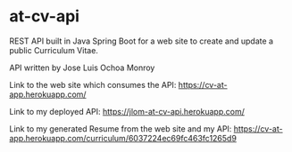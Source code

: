 # at-cv-api
REST API built in Java Spring Boot for a web site to create and update a public Curriculum Vitae.

API written by Jose Luis Ochoa Monroy

Link to the web site which consumes the API: https://cv-at-app.herokuapp.com/

Link to my deployed API: https://jlom-at-cv-api.herokuapp.com/

Link to my generated Resume from the web site and my API: https://cv-at-app.herokuapp.com/curriculum/6037224ec69fc463fc1265d9
